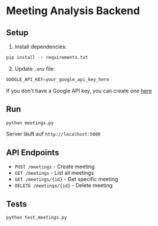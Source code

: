 # Meeting Analysis Backend

## Setup

1. Install dependencies:
```bash
pip install -r requirements.txt
```

2. Update `.env` file:
```py
GOOGLE_API_KEY=your_google_api_key_here
```

If you don't have a Google API key, you can create one [here](https://aistudio.google.com/u/1/apikey)


## Run

```bash
python meetings.py
```

Server läuft auf `http://localhost:5000`

## API Endpoints

- `POST /meetings` - Create meeting
- `GET /meetings` - List all meetings  
- `GET /meetings/{id}` - Get specific meeting
- `DELETE /meetings/{id}` - Delete meeting

## Tests

```bash
python test_meetings.py
```
